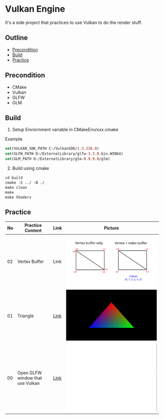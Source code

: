# Vulkan Engine
It's a side project that practices to use Vulkan to do the render stuff.
## Outline
* [Precondition](#Precondition)
* [Build](#Build)
* [Practice](#Practice)
## Precondition
* CMake
* Vulkan
* GLFW
* GLM

## Build
1. Setup Enviornment variable in CMakeEnv/xxx.cmake

Example
```CMake
set(VULKAN_SDK_PATH C:/VulkanSDK/1.3.236.0)
set(GLFW_PATH D:/ExternalLibrary/glfw-3.3.8.bin.WIN64)
set(GLM_PATH D:/ExternalLibrary/glm-0.9.9.8/glm)
```

2. Build using cmake

```CMD
cd build
cmake -S ../ -B ./
make clean
make
make Shaders
```

## Practice
No | Practice Content | Link | Picture
---|---|---|---
02 | Vertex Buffer | Link | ![StageIndex](Images/Practice-02a.svg)
01 | Triangle | [Link](https://github.com/Darkgrouptw/VulkanEngine/tree/Practice-01) | ![Practice-01](Images/Practice-01.png)
00 | Open GLFW window that use Vulkan | [Link](#https://github.com/Darkgrouptw/VulkanEngine/tree/Practice-00) | ![Practice-00](Images/Practice-00.png)